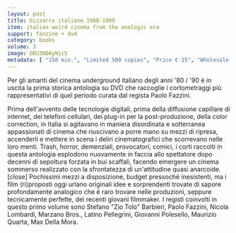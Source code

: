 ```yaml
---
layout: post
title: bizzarro italiano 1988-1999
item: italian weird cinema from the analogic era
support: fanzine + dvd
category: books
volume: 3
image: ODU3NDAyNjc5
metadata: [ "150 min.", "Limited 500 copies", "Price € 15", "Wholesale € 6,50" ]
---
```


Per gli amanti del cinema underground italiano degli anni '80 / '90 è in uscita la prima storica antologia su DVD che raccoglie i cortometraggi più rappresentativi di quel periodo curata dal regista Paolo Fazzini.

Prima dell'avvento delle tecnologie digitali, prima della diffusione capillare di internet, dei telefoni cellulari, dei plug-in per la post-produzione, della color correction, in Italia si agitavano in maniera disordinata e sotterranea appassionati di cinema che riuscivano a porre mano su mezzi di ripresa, accenderli e mettere in scena i deliri cinematografici che scorrevano nelle loro menti. Trash, horror, demenziali, provocatori, comici, i corti raccolti in questa antologia esplodono nuovamente in faccia allo spettatore dopo decenni di sepoltura forzata in bui scaffali, facendo emergere un cinema sommerso realizzato con la sfrontatezza di un'attitudine quasi anarcoide. [close] Pochissimi mezzi a disposizione, budget pressoché inesistenti, ma i film (ri)proposti oggi urlano originali idee e sorprendenti trovate di sapore profondamente analogico che è raro trovare nelle produzioni, seppure tecnicamente perfette, dei recenti giovani filmmaker.
I registi coinvolti in questo primo volume sono Stefano "Zio Tolo" Barbieri, Paolo Fazzini, Nicola Lombardi, Marzano Bros., Latino Pellegrini, Giovanni Polesello, Maurizio Quarta, Max Della Mora.
